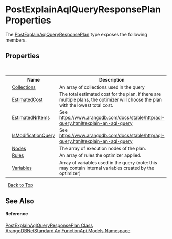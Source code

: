 # PostExplainAqlQueryResponsePlan Properties
 

The <a href="7eaee5d9-3125-cc86-eb86-9f9995689584">PostExplainAqlQueryResponsePlan</a> type exposes the following members.


## Properties
&nbsp;<table><tr><th></th><th>Name</th><th>Description</th></tr><tr><td>![Public property](media/pubproperty.gif "Public property")</td><td><a href="611d73db-02d5-84a6-2d65-ae25b25a97f7">Collections</a></td><td>
An array of collections used in the query</td></tr><tr><td>![Public property](media/pubproperty.gif "Public property")</td><td><a href="8c34365d-e496-a9d4-5491-a83d74421e36">EstimatedCost</a></td><td>
The total estimated cost for the plan. If there are multiple plans, the optimizer will choose the plan with the lowest total cost.</td></tr><tr><td>![Public property](media/pubproperty.gif "Public property")</td><td><a href="44ab8cb3-cfdd-2fce-5023-b20c9b8542f7">EstimatedNrItems</a></td><td>
See https://www.arangodb.com/docs/stable/http/aql-query.html#explain-an-aql-query</td></tr><tr><td>![Public property](media/pubproperty.gif "Public property")</td><td><a href="4df65825-29d5-9634-7e13-4944fdb31037">IsModificationQuery</a></td><td>
See https://www.arangodb.com/docs/stable/http/aql-query.html#explain-an-aql-query</td></tr><tr><td>![Public property](media/pubproperty.gif "Public property")</td><td><a href="26e83c97-e079-71b2-bb9a-81278663ec1d">Nodes</a></td><td>
The array of execution nodes of the plan.</td></tr><tr><td>![Public property](media/pubproperty.gif "Public property")</td><td><a href="b86ea44a-35bb-6eba-8f1b-fd041e771f98">Rules</a></td><td>
An array of rules the optimizer applied.</td></tr><tr><td>![Public property](media/pubproperty.gif "Public property")</td><td><a href="597661be-a6ee-9560-1a50-f85cadc09396">Variables</a></td><td>
Array of variables used in the query (note: this may contain internal variables created by the optimizer)</td></tr></table>&nbsp;
<a href="#postexplainaqlqueryresponseplan-properties">Back to Top</a>

## See Also


#### Reference
<a href="7eaee5d9-3125-cc86-eb86-9f9995689584">PostExplainAqlQueryResponsePlan Class</a><br /><a href="e03acbe1-782e-533e-7ffe-cd51613ed54f">ArangoDBNetStandard.AqlFunctionApi.Models Namespace</a><br />